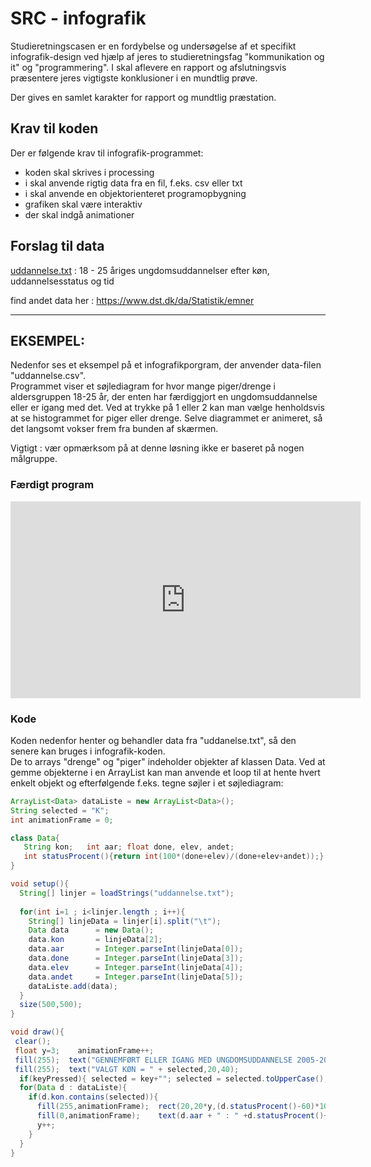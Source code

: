 # SRC - infografik 

Studieretningscasen er en fordybelse og undersøgelse af et specifikt infografik-design ved hjælp af jeres to studieretningsfag "kommunikation og it" og "programmering". I skal aflevere en rapport og afslutningsvis præsentere jeres vigtigste konklusioner i en mundtlig prøve.  

Der gives en samlet karakter for rapport og mundtlig præstation.  


## Krav til koden

Der er følgende krav til infografik-programmet:

- koden skal skrives i processing
- i skal anvende rigtig data fra en fil, f.eks. csv eller txt
- i skal anvende en objektorienteret programopbygning
- grafiken skal være interaktiv 
- der skal indgå animationer

## Forslag til data

[uddannelse.txt](uddannelse.txt) : 18 - 25 åriges ungdomsuddannelser efter køn, uddannelsesstatus og tid  


find andet data her : https://www.dst.dk/da/Statistik/emner

-----------------------------------------------------------------------------------------------

## EKSEMPEL:

Nedenfor ses et eksempel på et infografikporgram, der anvender data-filen "uddannelse.csv".   
Programmet viser et søjlediagram for hvor mange piger/drenge i aldersgruppen 18-25 år, der enten har færdiggjort en ungdomsuddannelse eller er igang med det. 
Ved at trykke på 1 eller 2 kan man vælge henholdsvis at se histogrammet for piger eller drenge. 
Selve diagrammet er animeret, så det langsomt vokser frem fra bunden af skærmen.

Vigtigt : vær opmærksom på at denne løsning ikke er baseret på nogen målgruppe. 

### Færdigt program
<iframe width="560" height="315" src="https://www.youtube.com/embed/GCRt13MC7rE" title="YouTube video player" frameborder="0" allow="accelerometer; autoplay; clipboard-write; encrypted-media; gyroscope; picture-in-picture; web-share" allowfullscreen></iframe>

### Kode 

Koden nedenfor henter og behandler data fra "uddanelse.txt", så den senere kan bruges i infografik-koden.   
De to arrays "drenge" og "piger" indeholder objekter af klassen Data. Ved at gemme objekterne i en ArrayList kan man anvende et loop til at hente hvert enkelt objekt og efterfølgende f.eks. tegne søjler i et søjlediagram: 

```java
ArrayList<Data> dataListe = new ArrayList<Data>();
String selected = "K";  
int animationFrame = 0;  

class Data{
   String kon;   int aar; float done, elev, andet;
   int statusProcent(){return int(100*(done+elev)/(done+elev+andet));} //uddannet eller i uddannelse
}

void setup(){
  String[] linjer = loadStrings("uddannelse.txt");
 
  for(int i=1 ; i<linjer.length ; i++){
    String[] linjeData = linjer[i].split("\t");
    Data data      = new Data();
    data.kon       = linjeData[2]; 
    data.aar       = Integer.parseInt(linjeData[0]);
    data.done      = Integer.parseInt(linjeData[3]);
    data.elev      = Integer.parseInt(linjeData[4]);
    data.andet     = Integer.parseInt(linjeData[5]);
    dataListe.add(data);
  }
  size(500,500);
}

void draw(){
 clear();
 float y=3;    animationFrame++;
 fill(255);  text("GENNEMFØRT ELLER IGANG MED UNGDOMSUDDANNELSE 2005-2021 18-21 ÅR",20,20);
 fill(255);  text("VALGT KØN = " + selected,20,40); 
  if(keyPressed){ selected = key+""; selected = selected.toUpperCase(); animationFrame = 0;} //Tryk på "K" eller "M"
  for(Data d : dataListe){
    if(d.kon.contains(selected)){
      fill(255,animationFrame);  rect(20,20*y,(d.statusProcent()-60)*10,20);
      fill(0,animationFrame);    text(d.aar + " : " +d.statusProcent()+"%",24,20*(y+1)-4);
      y++;
    }  
  }
}
```